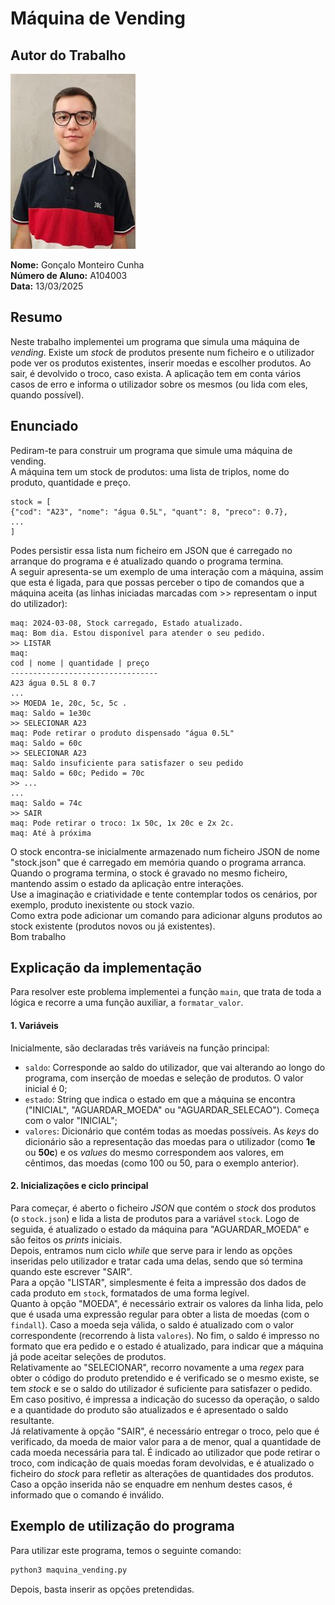 # Máquina de Vending


## Autor do Trabalho

![Foto](../photo.jpg)

**Nome:** Gonçalo Monteiro Cunha  
**Número de Aluno:** A104003  
**Data:** 13/03/2025  



## Resumo

Neste trabalho implementei um programa que simula uma máquina de *vending*. Existe um *stock* de produtos presente num ficheiro e o utilizador pode ver os produtos existentes, inserir moedas e escolher produtos. Ao sair, é devolvido o troco, caso exista. A aplicação tem em conta vários casos de erro e informa o utilizador sobre os mesmos (ou lida com eles, quando possível).  



## Enunciado

Pediram-te para construir um programa que simule uma máquina de vending.  
A máquina tem um stock de produtos: uma lista de triplos, nome do produto, quantidade e preço.  
```
stock = [
{"cod": "A23", "nome": "água 0.5L", "quant": 8, "preco": 0.7},
...
]
```
Podes persistir essa lista num ficheiro em JSON que é carregado no arranque do programa e é atualizado quando o programa termina.  
A seguir apresenta-se um exemplo de uma interação com a máquina, assim que esta é ligada, para que possas perceber o tipo de comandos que a máquina aceita (as linhas iniciadas marcadas com >> representam o input do utilizador):  
```
maq: 2024-03-08, Stock carregado, Estado atualizado.
maq: Bom dia. Estou disponível para atender o seu pedido.
>> LISTAR
maq:
cod | nome | quantidade | preço
---------------------------------
A23 água 0.5L 8 0.7
...
>> MOEDA 1e, 20c, 5c, 5c .
maq: Saldo = 1e30c
>> SELECIONAR A23
maq: Pode retirar o produto dispensado "água 0.5L"
maq: Saldo = 60c
>> SELECIONAR A23
maq: Saldo insuficiente para satisfazer o seu pedido
maq: Saldo = 60c; Pedido = 70c
>> ...
...
maq: Saldo = 74c
>> SAIR
maq: Pode retirar o troco: 1x 50c, 1x 20c e 2x 2c.
maq: Até à próxima
```
O stock encontra-se inicialmente armazenado num ficheiro JSON de nome "stock.json" que é carregado em memória quando o programa arranca. Quando o programa termina, o stock é gravado no mesmo ficheiro, mantendo assim o estado da aplicação entre interações.  
Use a imaginação e criatividade e tente contemplar todos os cenários, por exemplo, produto inexistente ou stock vazio.  
Como extra pode adicionar um comando para adicionar alguns produtos ao stock existente (produtos novos ou já existentes).  
Bom trabalho



## Explicação da implementação

Para resolver este problema implementei a função `main`, que trata de toda a lógica e recorre a uma função auxiliar, a `formatar_valor`.  



#### 1. Variáveis

Inicialmente, são declaradas três variáveis na função principal:

- `saldo`: Corresponde ao saldo do utilizador, que vai alterando ao longo do programa, com inserção de moedas e seleção de produtos. O valor inicial é 0;  
- `estado`: String que indica o estado em que a máquina se encontra ("INICIAL", "AGUARDAR_MOEDA" ou "AGUARDAR_SELECAO"). Começa com o valor "INICIAL";  
- `valores`: Dicionário que contém todas as moedas possíveis. As *keys* do dicionário são a representação das moedas para o utilizador (como **1e** ou **50c**) e os *values* do mesmo correspondem aos valores, em cêntimos, das moedas (como 100 ou 50, para o exemplo anterior).  


#### 2. Inicializações e ciclo principal

Para começar, é aberto o ficheiro *JSON* que contém o *stock* dos produtos (o `stock.json`) e lida a lista de produtos para a variável `stock`. Logo de seguida, é atualizado o estado da máquina para "AGUARDAR_MOEDA" e são feitos os *prints* iniciais.  
Depois, entramos num ciclo *while* que serve para ir lendo as opções inseridas pelo utilizador e tratar cada uma delas, sendo que só termina quando este escrever "SAIR".  
Para a opção "LISTAR", simplesmente é feita a impressão dos dados de cada produto em `stock`, formatados de uma forma legível.  
Quanto à opção "MOEDA", é necessário extrair os valores da linha lida, pelo que é usada uma expressão regular para obter a lista de moedas (com o `findall`). Caso a moeda seja válida, o saldo é atualizado com o valor correspondente (recorrendo à lista `valores`). No fim, o saldo é impresso no formato que era pedido e o estado é atualizado, para indicar que a máquina já pode aceitar seleções de produtos.  
Relativamente ao "SELECIONAR", recorro novamente a uma *regex* para obter o código do produto pretendido e é verificado se o mesmo existe, se tem *stock* e se o saldo do utilizador é suficiente para satisfazer o pedido. Em caso positivo, é impressa a indicação do sucesso da operação, o saldo e a quantidade do produto são atualizados e é apresentado o saldo resultante.  
Já relativamente à opção "SAIR", é necessário entregar o troco, pelo que é verificado, da moeda de maior valor para a de menor, qual a quantidade de cada moeda necessária para tal. É indicado ao utilizador que pode retirar o troco, com indicação de quais moedas foram devolvidas, e é atualizado o ficheiro do *stock* para refletir as alterações de quantidades dos produtos.  
Caso a opção inserida não se enquadre em nenhum destes casos, é informado que o comando é inválido.



## Exemplo de utilização do programa

Para utilizar este programa, temos o seguinte comando:  

```sh
python3 maquina_vending.py
```

Depois, basta inserir as opções pretendidas.
